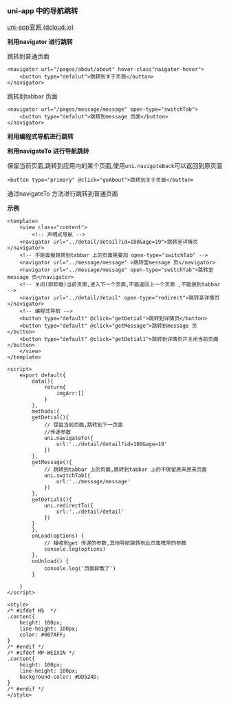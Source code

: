### uni-app 中的导航跳转

[uni-app官网 (dcloud.io)](https://uniapp.dcloud.io/api/router?id=navigate)

**利用navigator 进行跳转**

跳转到普通页面

```vue
<navigator url="/pages/about/about" hover-class"naigator-hover">
	<button type="defalut">跳转到关于页面</button>
</navigator>
```

跳转到tabbar 页面

```
<navigator url="/pages/message/message" open-type="switchTab">
	<button type="defalut">跳转到message 页面</button>
</navigator>
```

**利用编程式导航进行跳转**



**利用navigateTo 进行导航跳转**

保留当前页面,跳转到应用内的某个页面,使用`uni.navigateBack`可以返回到原页面

```vue
<button type="primary" @click="goAbout">跳转到关于页面</button>
```

通过navigateTo 方法进行跳转到普通页面

**示例**

```vue
<template>
	<view class="content">
		<!-- 声明式导航 -->
	<navigator url="../detail/detail?id=180&age=19">跳转至详情页</navigator>
	<!-- 不能直接跳转到tabbar 上的页面需要加 open-type="switchTab" -->
	<navigator url="../message/message" >跳转至message 页</navigator>
	<navigator url="../message/message" open-type="switchTab">跳转至message 页</navigator>
	<!-- 关闭(即卸载)当前页面,进入下一个页面,不能返回上一个页面 ,不能跳到tabbar -->
	<navigator url="../detail/detail" open-type="redirect">跳转至详情页</navigator>
	<!-- 编程式导航 -->
	<button type="default" @click="getDetial">跳转到详情页</button>
	<button type="default" @click="getMessage">跳转到message 页</button>
	<button type="default" @click="getDetial1">跳转到详情页并关闭当前页面</button>
	</view>
</template>

<script>
	export default{
		data(){ 
			return{
				imgArr:[]
			}
		},
		methods:{
		getDetial(){
			// 保留当前页面,跳转到下一页面
			//传递参数
			uni.navigateTo({
				url:'../detail/detail?id=180&age=19'
			})
		},
		getMessage(){
			// 跳转到tabbar 上的页面,跳转到tabbar 上的不保留原来原来页面
			uni.switchTab({
				url:'../message/message'
			})
		},
		getDetial1(){
			uni.redirectTo({
				url:'../detail/detail'
			})
		}
		},
		onLoad(options) {
			// 接收到get 传递的参数,其他导航跳转到此页面携带的参数
			console.log(options)
		},
		onUnload() {
			console.log('页面卸载了')
		}
		
	}
</script>

<style>
/* #ifdef H5  */
.content{
	height: 100px;
	line-height: 100px;
	color: #007AFF;
}	
/* #endif */
/* #ifdef MP-WEIXIN */
.content{
	height: 100px;
	line-height: 100px;
	background-color: #DD524D;
}
/* #endif */
</style>

```

